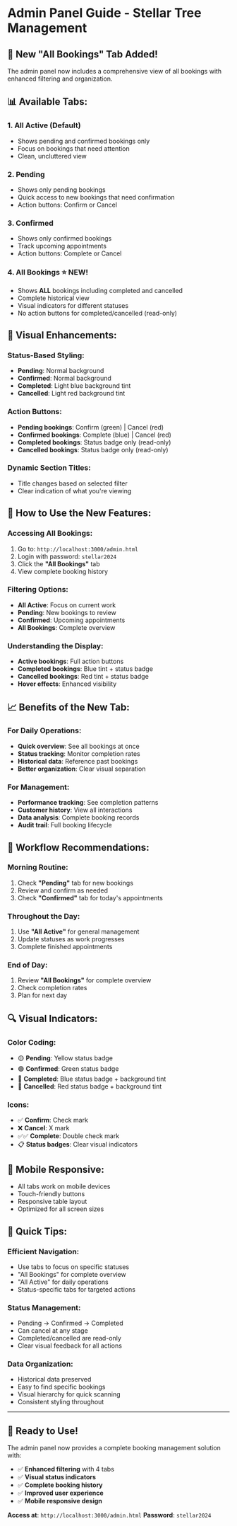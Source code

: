 # Admin Panel Guide - Stellar Tree Management

## 🎯 **New "All Bookings" Tab Added!**

The admin panel now includes a comprehensive view of all bookings with enhanced filtering and organization.

## 📊 **Available Tabs:**

### **1. All Active** (Default)
- Shows pending and confirmed bookings only
- Focus on bookings that need attention
- Clean, uncluttered view

### **2. Pending**
- Shows only pending bookings
- Quick access to new bookings that need confirmation
- Action buttons: Confirm or Cancel

### **3. Confirmed**
- Shows only confirmed bookings
- Track upcoming appointments
- Action buttons: Complete or Cancel

### **4. All Bookings** ⭐ **NEW!**
- Shows **ALL** bookings including completed and cancelled
- Complete historical view
- Visual indicators for different statuses
- No action buttons for completed/cancelled (read-only)

## 🎨 **Visual Enhancements:**

### **Status-Based Styling:**
- **Pending**: Normal background
- **Confirmed**: Normal background
- **Completed**: Light blue background tint
- **Cancelled**: Light red background tint

### **Action Buttons:**
- **Pending bookings**: Confirm (green) | Cancel (red)
- **Confirmed bookings**: Complete (blue) | Cancel (red)
- **Completed bookings**: Status badge only (read-only)
- **Cancelled bookings**: Status badge only (read-only)

### **Dynamic Section Titles:**
- Title changes based on selected filter
- Clear indication of what you're viewing

## 🔧 **How to Use the New Features:**

### **Accessing All Bookings:**
1. Go to: `http://localhost:3000/admin.html`
2. Login with password: `stellar2024`
3. Click the **"All Bookings"** tab
4. View complete booking history

### **Filtering Options:**
- **All Active**: Focus on current work
- **Pending**: New bookings to review
- **Confirmed**: Upcoming appointments
- **All Bookings**: Complete overview

### **Understanding the Display:**
- **Active bookings**: Full action buttons
- **Completed bookings**: Blue tint + status badge
- **Cancelled bookings**: Red tint + status badge
- **Hover effects**: Enhanced visibility

## 📈 **Benefits of the New Tab:**

### **For Daily Operations:**
- **Quick overview**: See all bookings at once
- **Status tracking**: Monitor completion rates
- **Historical data**: Reference past bookings
- **Better organization**: Clear visual separation

### **For Management:**
- **Performance tracking**: See completion patterns
- **Customer history**: View all interactions
- **Data analysis**: Complete booking records
- **Audit trail**: Full booking lifecycle

## 🎯 **Workflow Recommendations:**

### **Morning Routine:**
1. Check **"Pending"** tab for new bookings
2. Review and confirm as needed
3. Check **"Confirmed"** tab for today's appointments

### **Throughout the Day:**
1. Use **"All Active"** for general management
2. Update statuses as work progresses
3. Complete finished appointments

### **End of Day:**
1. Review **"All Bookings"** for complete overview
2. Check completion rates
3. Plan for next day

## 🔍 **Visual Indicators:**

### **Color Coding:**
- 🟡 **Pending**: Yellow status badge
- 🟢 **Confirmed**: Green status badge
- 🔵 **Completed**: Blue status badge + background tint
- 🔴 **Cancelled**: Red status badge + background tint

### **Icons:**
- ✅ **Confirm**: Check mark
- ❌ **Cancel**: X mark
- ✅✅ **Complete**: Double check mark
- 📋 **Status badges**: Clear visual indicators

## 📱 **Mobile Responsive:**
- All tabs work on mobile devices
- Touch-friendly buttons
- Responsive table layout
- Optimized for all screen sizes

## 🚀 **Quick Tips:**

### **Efficient Navigation:**
- Use tabs to focus on specific statuses
- "All Bookings" for complete overview
- "All Active" for daily operations
- Status-specific tabs for targeted actions

### **Status Management:**
- Pending → Confirmed → Completed
- Can cancel at any stage
- Completed/cancelled are read-only
- Clear visual feedback for all actions

### **Data Organization:**
- Historical data preserved
- Easy to find specific bookings
- Visual hierarchy for quick scanning
- Consistent styling throughout

---

## 🎉 **Ready to Use!**

The admin panel now provides a complete booking management solution with:
- ✅ **Enhanced filtering** with 4 tabs
- ✅ **Visual status indicators**
- ✅ **Complete booking history**
- ✅ **Improved user experience**
- ✅ **Mobile responsive design**

**Access at**: `http://localhost:3000/admin.html`
**Password**: `stellar2024` 
